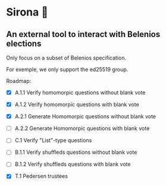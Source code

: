# Sirona 🎑

## An external tool to interact with Belenios elections

Only focus on a subset of Belenios specification.

For exemple, we only support the ed25519 group.

Roadmap:

- [x] A.1.1 Verify homomorpic questions without blank vote
- [x] A.1.2 Verify homomorpic questions with blank vote

- [x] A.2.1 Generate Homomorpic questions without blank vote
- [ ] A.2.2 Generate Homomorpic questions with blank vote

- [ ] C.1 Verify "List"-type questions

- [ ] B.1.1 Verify shuffleds questions without blank vote
- [ ] B.1.2 Verify shuffleds questions with blank vote

- [x] T.1 Pedersen trustees
